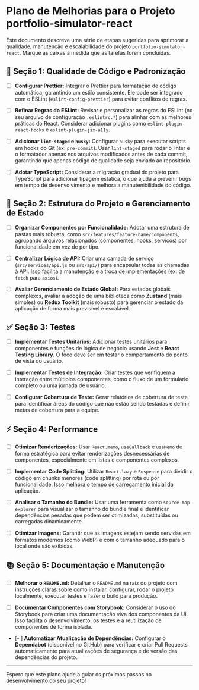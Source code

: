 # Plano de Melhorias para o Projeto portfolio-simulator-react

Este documento descreve uma série de etapas sugeridas para aprimorar a qualidade, manutenção e escalabilidade do projeto `portfolio-simulator-react`. Marque as caixas à medida que as tarefas forem concluídas.

## 🚀 Seção 1: Qualidade de Código e Padronização

- [ ] **Configurar Prettier:** Integrar o Prettier para formatação de código automática, garantindo um estilo consistente. Ele pode ser integrado com o ESLint (`eslint-config-prettier`) para evitar conflitos de regras.

- [ ] **Refinar Regras do ESLint:** Revisar e personalizar as regras do ESLint (no seu arquivo de configuração `.eslintrc.*`) para alinhar com as melhores práticas do React. Considerar adicionar plugins como `eslint-plugin-react-hooks` e `eslint-plugin-jsx-a11y`.

- [ ] **Adicionar `lint-staged` e `husky`:** Configurar `husky` para executar scripts em hooks do Git (ex: `pre-commit`). Usar `lint-staged` para rodar o linter e o formatador apenas nos arquivos modificados antes de cada commit, garantindo que apenas código de qualidade seja enviado ao repositório.

- [ ] **Adotar TypeScript:** Considerar a migração gradual do projeto para TypeScript para adicionar tipagem estática, o que ajuda a prevenir bugs em tempo de desenvolvimento e melhora a manutenibilidade do código.

## 📂 Seção 2: Estrutura do Projeto e Gerenciamento de Estado

- [ ] **Organizar Componentes por Funcionalidade:** Adotar uma estrutura de pastas mais robusta, como `src/features/feature-name/components`, agrupando arquivos relacionados (componentes, hooks, serviços) por funcionalidade em vez de por tipo.

- [ ] **Centralizar Lógica de API:** Criar uma camada de serviço (`src/services/api.js` ou `src/api/`) para encapsular todas as chamadas à API. Isso facilita a manutenção e a troca de implementações (ex: de `fetch` para `axios`).

- [ ] **Avaliar Gerenciamento de Estado Global:** Para estados globais complexos, avaliar a adoção de uma biblioteca como **Zustand** (mais simples) ou **Redux Toolkit** (mais robusto) para gerenciar o estado da aplicação de forma mais previsível e escalável.

## ✅ Seção 3: Testes

- [ ] **Implementar Testes Unitários:** Adicionar testes unitários para componentes e funções de lógica de negócio usando **Jest** e **React Testing Library**. O foco deve ser em testar o comportamento do ponto de vista do usuário.

- [ ] **Implementar Testes de Integração:** Criar testes que verifiquem a interação entre múltiplos componentes, como o fluxo de um formulário completo ou uma jornada de usuário.

- [ ] **Configurar Cobertura de Teste:** Gerar relatórios de cobertura de teste para identificar áreas do código que não estão sendo testadas e definir metas de cobertura para a equipe.

## ⚡ Seção 4: Performance

- [ ] **Otimizar Renderizações:** Usar `React.memo`, `useCallback` e `useMemo` de forma estratégica para evitar renderizações desnecessárias de componentes, especialmente em listas e componentes complexos.

- [ ] **Implementar Code Splitting:** Utilizar `React.lazy` e `Suspense` para dividir o código em chunks menores (code splitting) por rota ou por funcionalidade. Isso melhora o tempo de carregamento inicial da aplicação.

- [ ] **Analisar o Tamanho do Bundle:** Usar uma ferramenta como `source-map-explorer` para visualizar o tamanho do bundle final e identificar dependências pesadas que podem ser otimizadas, substituídas ou carregadas dinamicamente.

- [ ] **Otimizar Imagens:** Garantir que as imagens estejam sendo servidas em formatos modernos (como WebP) e com o tamanho adequado para o local onde são exibidas.

## 📚 Seção 5: Documentação e Manutenção

- [ ] **Melhorar o `README.md`:** Detalhar o `README.md` na raiz do projeto com instruções claras sobre como instalar, configurar, rodar o projeto localmente, executar testes e fazer o build para produção.

- [ ] **Documentar Componentes com Storybook:** Considerar o uso do Storybook para criar uma documentação viva dos componentes da UI. Isso facilita o desenvolvimento, os testes e a reutilização de componentes de forma isolada.

- [- ] **Automatizar Atualização de Dependências:** Configurar o **Dependabot** (disponível no GitHub) para verificar e criar Pull Requests automaticamente para atualizações de segurança e de versão das dependências do projeto.

---

Espero que este plano ajude a guiar os próximos passos no desenvolvimento do seu projeto!